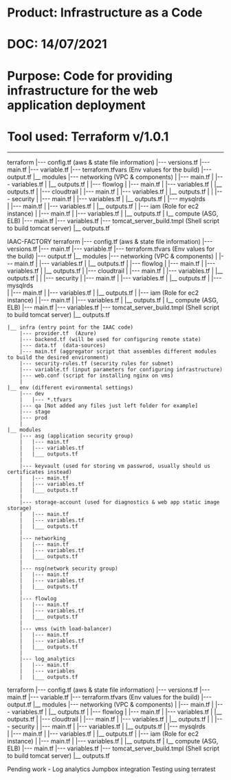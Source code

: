 # Product: Infrastructure as a Code
# DOC: 14/07/2021
# Purpose: Code for providing infrastructure for the web application deployment
# Tool used: Terraform v/1.0.1
-----------------------------------------------------------------------------------------------------
terraform
|--- config.tf     (aws & state file information) 
|--- versions.tf
|--- main.tf
|--- variable.tf
|--- terraform.tfvars    (Env values for the build)
|--- output.tf 
|__ modules
	|--- networking		(VPC & components)
	|	|--- main.tf
	|	|--- variables.tf
	|	|__ outputs.tf
	|
	|--- flowlog
	|	|--- main.tf
	|	|--- variables.tf
	|	|__ outputs.tf
	|
            |--- cloudtrail
	|	|--- main.tf
	|	|--- variables.tf
	|	|__ outputs.tf
	|
	|
            |--- security
	|	|--- main.tf
	|	|--- variables.tf
	|	|__ outputs.tf
	|
	|--- mysqlrds		
	|	|--- main.tf
	|	|--- variables.tf
	|	|__ outputs.tf
	|
            |--- iam			(Role for ec2 instance)
	|	|--- main.tf
	|	|--- variables.tf
	|	|__ outputs.tf
	|
	I__ compute		(ASG, ELB)
		|--- main.tf
		|--- variables.tf
		|--- tomcat_server_build.tmpl   (Shell script to build tomcat server)
		|__ outputs.tf

IAAC-FACTORY 
terraform
|--- config.tf     (aws & state file information) 
|--- versions.tf
|--- main.tf
|--- variable.tf
|--- terraform.tfvars    (Env values for the build)
|--- output.tf 
|__ modules
	|--- networking		(VPC & components)
	|	|--- main.tf
	|	|--- variables.tf
	|	|__ outputs.tf
	|
	|--- flowlog
	|	|--- main.tf
	|	|--- variables.tf
	|	|__ outputs.tf
	|
            |--- cloudtrail
	|	|--- main.tf
	|	|--- variables.tf
	|	|__ outputs.tf
	|
	|
            |--- security
	|	|--- main.tf
	|	|--- variables.tf
	|	|__ outputs.tf
	|
	|--- mysqlrds		
	|	|--- main.tf
	|	|--- variables.tf
	|	|__ outputs.tf
	|
            |--- iam			(Role for ec2 instance)
	|	|--- main.tf
	|	|--- variables.tf
	|	|__ outputs.tf
	|
	I__ compute		(ASG, ELB)
		|--- main.tf
		|--- variables.tf
		|--- tomcat_server_build.tmpl   (Shell script to build tomcat server)
		|__ outputs.tf

    |__ infra (entry point for the IAAC code) 
        |--- provider.tf  (Azure) 
        |--- backend.tf (will be used for configuring remote state) 
		|--- data.tf  (data-sources)
        |--- main.tf (aggregator script that assembles different modules to build the desired environment)
		|--- security-rules.tf (security rules for subnet)
        |--- variable.tf (input parameters for configuring infrastructure) 
		|--- web.conf (script for installing nginx on vms)
        | 
    |__ env (different evironmental settings)
        |--- dev
        |   |--- *.tfvars
        |--- qa [Not added any files just left folder for example]
        |--- stage
        |--- prod 
        |  
	|__ modules
		|--- asg (application security group)		
		|	|--- main.tf
		|	|--- variables.tf
		|	|___ outputs.tf
		|
		|--- keyvault (used for storing vm passwrod, usually should us certificates instead)		
		|	|--- main.tf
		|	|--- variables.tf
		|	|___ outputs.tf
		|
		|--- storage-account (used for diagnostics & web app static image storage)		
		|	|--- main.tf
		|	|--- variables.tf
		|	|___ outputs.tf
		|
		|--- networking		
		|	|--- main.tf
		|	|--- variables.tf
		|	|___ outputs.tf
		|
		|--- nsg(network security group)		
		|	|--- main.tf
		|	|--- variables.tf
		|	|___ outputs.tf
		|
		|--- flowlog 
		|	|--- main.tf
		|	|--- variables.tf
		|	|___ outputs.tf
		|
		|--- vmss (with load-balancer)
		|	|--- main.tf
		|	|--- variables.tf
		|	|___ outputs.tf
		|	
		|--- log_analytics
		|	|--- main.tf
		|	|--- variables
		|	|___ outputs.tf
		
terraform
|--- config.tf     (aws & state file information) 
|--- versions.tf
|--- main.tf
|--- variable.tf
|--- terraform.tfvars    (Env values for the build)
|--- output.tf 
|__ modules
	|--- networking		(VPC & components)
	|	|--- main.tf
	|	|--- variables.tf
	|	|__ outputs.tf
	|
	|--- flowlog
	|	|--- main.tf
	|	|--- variables.tf
	|	|__ outputs.tf
	|
            |--- cloudtrail
	|	|--- main.tf
	|	|--- variables.tf
	|	|__ outputs.tf
	|
	|
            |--- security
	|	|--- main.tf
	|	|--- variables.tf
	|	|__ outputs.tf
	|
	|--- mysqlrds		
	|	|--- main.tf
	|	|--- variables.tf
	|	|__ outputs.tf
	|
            |--- iam			(Role for ec2 instance)
	|	|--- main.tf
	|	|--- variables.tf
	|	|__ outputs.tf
	|
	I__ compute		(ASG, ELB)
		|--- main.tf
		|--- variables.tf
		|--- tomcat_server_build.tmpl   (Shell script to build tomcat server)
		|__ outputs.tf

Pending work -
Log analytics
Jumpbox integration
Testing using terratest
